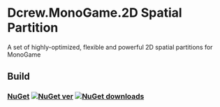 # Dcrew.MonoGame.2D Spatial Partition
 A set of highly-optimized, flexible and powerful 2D spatial partitions for MonoGame

## Build
### [NuGet](https://www.nuget.org/packages/Dcrew.MonoGame.2D_Spatial_Partition) [![NuGet ver](https://img.shields.io/nuget/v/Dcrew.MonoGame.2D_Spatial_Partition)](https://www.nuget.org/packages/Dcrew.MonoGame.2D_Spatial_Partition) [![NuGet downloads](https://img.shields.io/nuget/dt/Dcrew.MonoGame.2D_Spatial_Partition)](https://www.nuget.org/packages/Dcrew.MonoGame.2D_Spatial_Partition)
